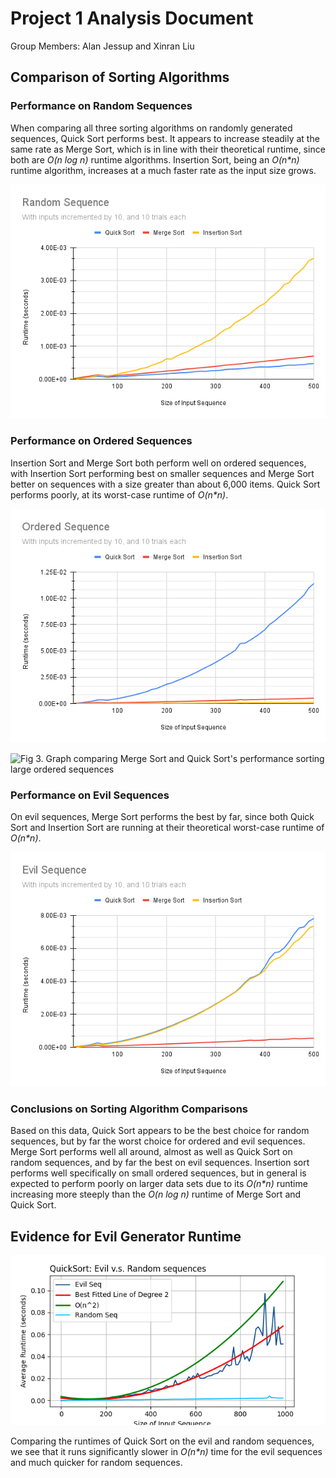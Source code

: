 # Project 1 Analysis Document

Group Members: Alan Jessup and Xinran Liu

## Comparison of Sorting Algorithms

### Performance on Random Sequences

When comparing all three sorting algorithms on randomly generated sequences, Quick Sort performs best. It appears to increase steadily at the same rate as Merge Sort, which is in line with their theoretical runtime, since both are _O(n log n)_ runtime algorithms. Insertion Sort, being an _O(n\*n)_ runtime algorithm, increases at a much faster rate as the input size grows.

![Fig 1. Graph comparing each algorithm's performance sorting randomly generated sequences](https://github.com/alanrjes/cs382-project1/blob/master/graphs/random.png)

### Performance on Ordered Sequences

Insertion Sort and Merge Sort both perform well on ordered sequences, with Insertion Sort performing best on smaller sequences and Merge Sort better on sequences with a size greater than about 6,000 items. Quick Sort performs poorly, at its worst-case runtime of _O(n\*n)_.

![Fig 2. Graph comparing each algorithm's performance sorting ordered sequences](https://github.com/alanrjes/cs382-project1/blob/master/graphs/ordered.png)

![Fig 3. Graph comparing Merge Sort and Quick Sort's performance sorting large ordered sequences](https://github.com/alanrjes/cs382-project1/blob/master/graphs/large-ordered.png)

### Performance on Evil Sequences

On evil sequences, Merge Sort performs the best by far, since both Quick Sort and Insertion Sort are running at their theoretical worst-case runtime of _O(n\*n)_.

![Fig 4. Graph comparing each algorithm's performance sorting evil sequences](https://github.com/alanrjes/cs382-project1/blob/master/graphs/evil.png)

### Conclusions on Sorting Algorithm Comparisons

Based on this data, Quick Sort appears to be the best choice for random sequences, but by far the worst choice for ordered and evil sequences. Merge Sort performs well all around, almost as well as Quick Sort on random sequences, and by far the best on evil sequences. Insertion sort performs well specifically on small ordered sequences, but in general is expected to perform poorly on larger data sets due to its _O(n\*n)_ runtime increasing more steeply than the _O(n log n)_ runtime of Merge Sort and Quick Sort.

## Evidence for Evil Generator Runtime

![Fig 5. Graph comparing Quick Sort's performance on Evil and Random Sequences](https://github.com/alanrjes/cs382-project1/blob/master/graphs/fig7.png)

Comparing the runtimes of Quick Sort on the evil and random sequences, we see that it runs significantly slower in _O(n\*n)_ time for the evil sequences and much quicker for random sequences.

